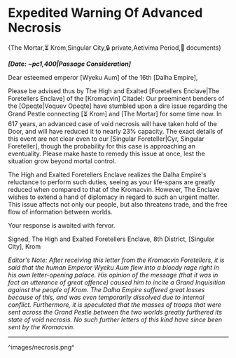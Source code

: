 # Expedited Warning Of Advanced Necrosis

{The Mortar,⏳ Krom,Singular City,🔒 private,Aetivima Period,📄 documents}

***[Date: ~pc1,400|Passage Consideration]***

Dear esteemed emperor [Wyeku Aum] of the 16th [Dalha Empire],

Please be advised thus by The High and Exalted [Foretellers Enclave|The Foretellers Enclave] of the [Kromacvin] Citadel: Our preeminent benders of the [Opeqte|Voquev Opeqte] have stumbled upon a dire issue regarding the Grand Pestle connecting [⏳ Krom] and [The Mortar] for some time now. In 617 years, an advanced case of void necrosis will have taken hold of the Door, and will have reduced it to nearly 23% capacity. The exact details of this event are not clear even to our [Singular Foreteller|Cyr, Singular Foreteller], though the probability for this case is approaching an eventuality. Please make haste to remedy this issue at once, lest the situation grow beyond mortal control.

The High and Exalted Foretellers Enclave realizes the Dalha Empire's reluctance to perform such duties, seeing as your life-spans are greatly reduced when compared to that of the Kromacvin. However, The Enclave wishes to extend a hand of diplomacy in regard to such an urgent matter. This issue affects not only our people, but also threatens trade, and the free flow of information between worlds.

Your response is awaited with fervor.

Signed, The High and Exalted Foretellers Enclave, 8th District, [Singular City], Krom

*Editor's Note: After receiving this letter from the Kromacvin Foretellers, it is said that the human Emperor Wyeku Aum flew into a bloody rage right in his own letter-opening palace. His opinion of the message (that it was in fact an utterance of great offence) caused him to incite a Grand Inquisition against the people of Krom. The Dalha Empire suffered great losses because of this, and was even temporarily dissolved due to internal conflict. Furthermore, it is speculated that the masses of troops that were sent across the Grand Pestle between the two worlds greatly furthered its state of void necrosis. No such further letters of this kind have since been sent by the Kromacvin.*

---

^images/necrosis.png^
